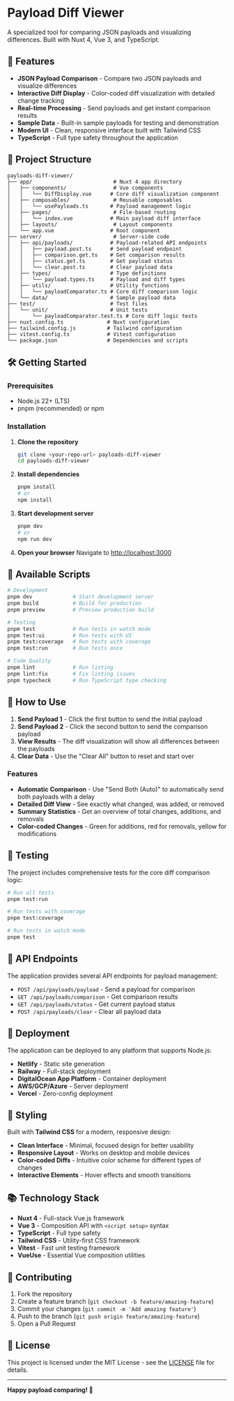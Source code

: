 # Payload Diff Viewer

A specialized tool for comparing JSON payloads and visualizing differences. Built with Nuxt 4, Vue 3, and TypeScript.

## 🚀 Features

- **JSON Payload Comparison** - Compare two JSON payloads and visualize differences
- **Interactive Diff Display** - Color-coded diff visualization with detailed change tracking
- **Real-time Processing** - Send payloads and get instant comparison results
- **Sample Data** - Built-in sample payloads for testing and demonstration
- **Modern UI** - Clean, responsive interface built with Tailwind CSS
- **TypeScript** - Full type safety throughout the application

## 📁 Project Structure

```
payloads-diff-viewer/
├── app/                          # Nuxt 4 app directory
│   ├── components/               # Vue components
│   │   └── DiffDisplay.vue      # Core diff visualization component
│   ├── composables/              # Reusable composables
│   │   └── usePayloads.ts       # Payload management logic
│   ├── pages/                    # File-based routing
│   │   └── index.vue            # Main payload diff interface
│   ├── layouts/                  # Layout components
│   └── app.vue                  # Root component
├── server/                       # Server-side code
│   ├── api/payloads/            # Payload-related API endpoints
│   │   ├── payload.post.ts      # Send payload endpoint
│   │   ├── comparison.get.ts    # Get comparison results
│   │   ├── status.get.ts        # Get payload status
│   │   └── clear.post.ts        # Clear payload data
│   ├── types/                   # Type definitions
│   │   └── payload.types.ts     # Payload and diff types
│   ├── utils/                   # Utility functions
│   │   └── payloadComparator.ts # Core diff comparison logic
│   └── data/                    # Sample payload data
├── test/                        # Test files
│   └── unit/                    # Unit tests
│       └── payloadComparator.test.ts # Core diff logic tests
├── nuxt.config.ts              # Nuxt configuration
├── tailwind.config.js          # Tailwind configuration
├── vitest.config.ts            # Vitest configuration
└── package.json                # Dependencies and scripts
```

## 🛠️ Getting Started

### Prerequisites

- Node.js 22+ (LTS)
- pnpm (recommended) or npm

### Installation

1. **Clone the repository**
   ```bash
   git clone <your-repo-url> payloads-diff-viewer
   cd payloads-diff-viewer
   ```

2. **Install dependencies**
   ```bash
   pnpm install
   # or
   npm install
   ```

3. **Start development server**
   ```bash
   pnpm dev
   # or
   npm run dev
   ```

4. **Open your browser**
   Navigate to [http://localhost:3000](http://localhost:3000)

## 📜 Available Scripts

```bash
# Development
pnpm dev             # Start development server
pnpm build           # Build for production
pnpm preview         # Preview production build

# Testing
pnpm test            # Run tests in watch mode
pnpm test:ui         # Run tests with UI
pnpm test:coverage   # Run tests with coverage
pnpm test:run        # Run tests once

# Code Quality
pnpm lint            # Run linting
pnpm lint:fix        # Fix linting issues
pnpm typecheck       # Run TypeScript type checking
```

## 🎯 How to Use

1. **Send Payload 1** - Click the first button to send the initial payload
2. **Send Payload 2** - Click the second button to send the comparison payload
3. **View Results** - The diff visualization will show all differences between the payloads
4. **Clear Data** - Use the "Clear All" button to reset and start over

### Features

- **Automatic Comparison** - Use "Send Both (Auto)" to automatically send both payloads with a delay
- **Detailed Diff View** - See exactly what changed, was added, or removed
- **Summary Statistics** - Get an overview of total changes, additions, and removals
- **Color-coded Changes** - Green for additions, red for removals, yellow for modifications

## 🧪 Testing

The project includes comprehensive tests for the core diff comparison logic:

```bash
# Run all tests
pnpm test:run

# Run tests with coverage
pnpm test:coverage

# Run tests in watch mode
pnpm test
```

## 🔧 API Endpoints

The application provides several API endpoints for payload management:

- `POST /api/payloads/payload` - Send a payload for comparison
- `GET /api/payloads/comparison` - Get comparison results
- `GET /api/payloads/status` - Get current payload status
- `POST /api/payloads/clear` - Clear all payload data

## 🚀 Deployment

The application can be deployed to any platform that supports Node.js:

- **Netlify** - Static site generation
- **Railway** - Full-stack deployment  
- **DigitalOcean App Platform** - Container deployment
- **AWS/GCP/Azure** - Server deployment
- **Vercel** - Zero-config deployment

## 🎨 Styling

Built with **Tailwind CSS** for a modern, responsive design:

- **Clean Interface** - Minimal, focused design for better usability
- **Responsive Layout** - Works on desktop and mobile devices
- **Color-coded Diffs** - Intuitive color scheme for different types of changes
- **Interactive Elements** - Hover effects and smooth transitions

## 📚 Technology Stack

- **Nuxt 4** - Full-stack Vue.js framework
- **Vue 3** - Composition API with `<script setup>` syntax
- **TypeScript** - Full type safety
- **Tailwind CSS** - Utility-first CSS framework
- **Vitest** - Fast unit testing framework
- **VueUse** - Essential Vue composition utilities

## 🤝 Contributing

1. Fork the repository
2. Create a feature branch (`git checkout -b feature/amazing-feature`)
3. Commit your changes (`git commit -m 'Add amazing feature'`)
4. Push to the branch (`git push origin feature/amazing-feature`)
5. Open a Pull Request

## 📄 License

This project is licensed under the MIT License - see the [LICENSE](LICENSE) file for details.

---

**Happy payload comparing! 🚀**
